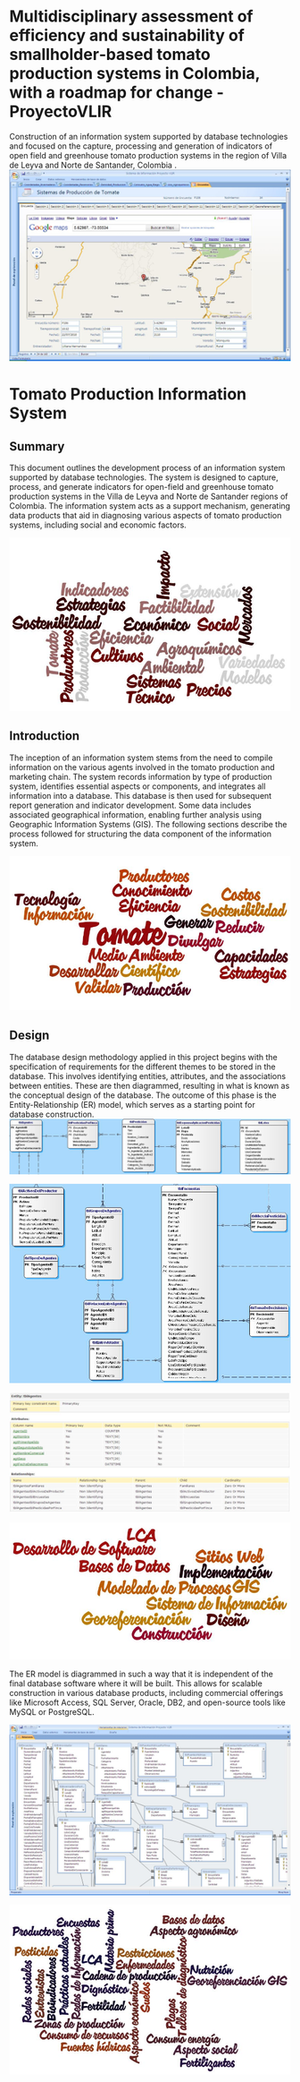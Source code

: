 # Multidisciplinary assessment of efficiency and sustainability of smallholder‐based tomato production systems in Colombia, with a roadmap for change - ProyectoVLIR
Construction of an information system supported by database technologies and focused on the capture, processing and generation of indicators of open field and greenhouse tomato production systems in the region of Villa de Leyva and Norte de Santander, Colombia .
![UX](https://github.com/nelsonss/Projects_Database/blob/main/Project02/content/imagen01-Informe.JPG)

# Tomato Production Information System

## Summary

This document outlines the development process of an information system supported by database technologies. The system is designed to capture, process, and generate indicators for open-field and greenhouse tomato production systems in the Villa de Leyva and Norte de Santander regions of Colombia. The information system acts as a support mechanism, generating data products that aid in diagnosing various aspects of tomato production systems, including social and economic factors.

![UX](https://github.com/nelsonss/Projects_Database/blob/main/Project02/content/w1.JPG)

## Introduction

The inception of an information system stems from the need to compile information on the various agents involved in the tomato production and marketing chain. The system records information by type of production system, identifies essential aspects or components, and integrates all information into a database. This database is then used for subsequent report generation and indicator development. Some data includes associated geographical information, enabling further analysis using Geographic Information Systems (GIS). The following sections describe the process followed for structuring the data component of the information system.

![UX](https://github.com/nelsonss/Projects_Database/blob/main/Project02/content/w2.JPG)

## Design

The database design methodology applied in this project begins with the specification of requirements for the different themes to be stored in the database. This involves identifying entities, attributes, and the associations between entities. These are then diagrammed, resulting in what is known as the conceptual design of the database. The outcome of this phase is the Entity-Relationship (ER) model, which serves as a starting point for database construction.
![UX](https://github.com/nelsonss/Projects_Database/blob/main/Project02/content/img01-Informe.JPG)

![UX](https://github.com/nelsonss/Projects_Database/blob/main/Project02/content/img02-Informe.JPG)

![UX](https://github.com/nelsonss/Projects_Database/blob/main/Project02/content/img03-Informe.JPG)

![UX](https://github.com/nelsonss/Projects_Database/blob/main/Project02/content/w3.JPG)

The ER model is diagrammed in such a way that it is independent of the final database software where it will be built. This allows for scalable construction in various database products, including commercial offerings like Microsoft Access, SQL Server, Oracle, DB2, and open-source tools like MySQL or PostgreSQL.

![UX](https://github.com/nelsonss/Projects_Database/blob/main/Project02/content/img04-Informe.JPG)

![UX](https://github.com/nelsonss/Projects_Database/blob/main/Project02/content/w4.JPG)
